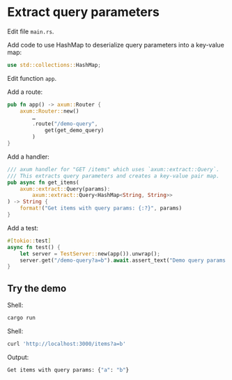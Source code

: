 # Extract query parameters

Edit file `main.rs`.

Add code to use HashMap to deserialize query parameters into a key-value map:

```rust
use std::collections::HashMap;
```

Edit function `app`.

Add a route:

```rust
pub fn app() -> axum::Router {
    axum::Router::new()
        …
        .route("/demo-query",
            get(get_demo_query)
        )
}
```

Add a handler:

```rust
/// axum handler for "GET /items" which uses `axum::extract::Query`.
/// This extracts query parameters and creates a key-value pair map.
pub async fn get_items(
    axum::extract::Query(params):
        axum::extract::Query<HashMap<String, String>>
) -> String {
    format!("Get items with query params: {:?}", params)
}
```

Add a test:

```rust
#[tokio::test]
async fn test() {
    let server = TestServer::new(app()).unwrap();
    server.get("/demo-query?a=b").await.assert_text("Demo query params: {\"a\": \"b\"}");
}
```

## Try the demo

Shell:

```sh
cargo run
```

Shell:

```sh
curl 'http://localhost:3000/items?a=b'
```

Output:

```sh
Get items with query params: {"a": "b"}
```

